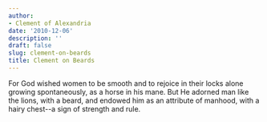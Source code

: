 ```yaml
---
author:
- Clement of Alexandria
date: '2010-12-06'
description: ''
draft: false
slug: clement-on-beards
title: Clement on Beards
---
```

For God wished women to be smooth and to rejoice in their locks alone growing spontaneously, as a horse in his mane. But He adorned man like the lions, with a beard, and endowed him as an attribute of manhood, with a hairy chest--a sign of strength and rule.



